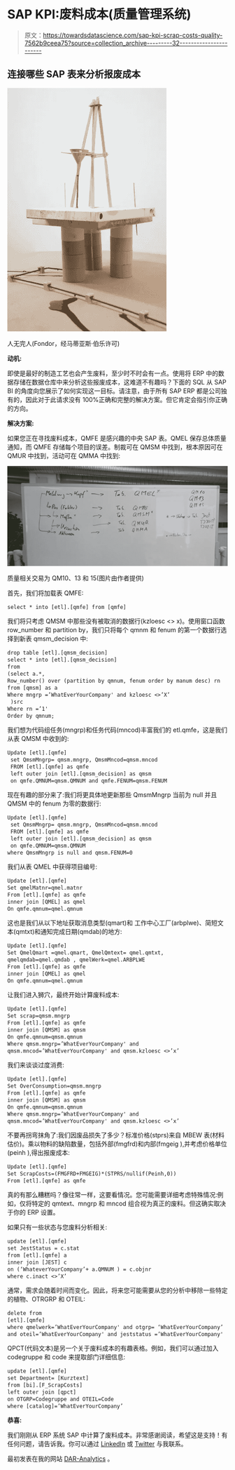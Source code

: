 # SAP KPI:废料成本(质量管理系统)

> 原文：<https://towardsdatascience.com/sap-kpi-scrap-costs-quality-7562b9ceea75?source=collection_archive---------32----------------------->

## 连接哪些 SAP 表来分析报废成本

![](img/d80a616b07b38a1e011ec853caf632de.png)

人无完人(Fondor，经马蒂亚斯·伯乐许可)

**动机:**

即使是最好的制造工艺也会产生废料，至少时不时会有一点。使用将 ERP 中的数据存储在数据仓库中来分析这些报废成本，这难道不有趣吗？下面的 SQL 从 SAP BI 的角度向您展示了如何实现这一目标。请注意，由于所有 SAP ERP 都是公司独有的，因此对于此请求没有 100%正确和完整的解决方案。但它肯定会指引你正确的方向。

**解决方案:**

如果您正在寻找废料成本，QMFE 是感兴趣的中央 SAP 表。QMEL 保存总体质量通知，而 QMFE 存储每个项目的误差。制裁可在 QMSM 中找到，根本原因可在 QMUR 中找到，活动可在 QMMA 中找到:

![](img/ec88713322d3649779eff81160f257dc.png)

质量相关交易为 QM10、13 和 15(图片由作者提供)

首先，我们将加载表 QMFE:

```
select * into [etl].[qmfe] from [qmfe]
```

我们将只考虑 QMSM 中那些没有被取消的数据行(kzloesc <> x)。使用窗口函数 row_number 和 partition by，我们只将每个 qmnm 和 fenum 的第一个数据行选择到新表 qmsm_decision 中:

```
drop table [etl].[qmsm_decision] 
select * into [etl].[qmsm_decision] 
from
(select a.*, 
Row_number() over (partition by qmnum, fenum order by manum desc) rn
from [qmsm] as a
Where mngrp =’WhatEverYourCompany' and kzloesc <>’X’
 )src
Where rn =’1'
Order by qmnum;
```

我们想为代码组任务(mngrp)和任务代码(mncod)丰富我们的 etl.qmfe，这是我们从表 QMSM 中收到的:

```
Update [etl].[qmfe]
 set QmsmMngrp= qmsm.mngrp, QmsmMncod=qmsm.mncod
 FROM [etl].[qmfe] as qmfe
 left outer join [etl].[qmsm_decision] as qmsm
 on qmfe.QMNUM=qmsm.QMNUM and qmfe.FENUM=qmsm.FENUM
```

现在有趣的部分来了:我们将更具体地更新那些 QmsmMngrp 当前为 null 并且 QMSM 中的 fenum 为零的数据行:

```
Update [etl].[qmfe]
 set QmsmMngrp= qmsm.mngrp, QmsmMncod=qmsm.mncod
 FROM [etl].[qmfe] as qmfe
 left outer join [etl].[qmsm_decision] as qmsm
 on qmfe.QMNUM=qmsm.QMNUM 
where QmsmMngrp is null and qmsm.FENUM=0
```

我们从表 QMEL 中获得项目编号:

```
Update [etl].[qmfe]
Set qmelMatnr=qmel.matnr
From [etl].[qmfe] as qmfe
inner join [QMEL] as qmel
On qmfe.qmnum=qmel.qmnum
```

这也是我们从以下地址获取消息类型(qmart)和
工作中心工厂(arbplwe)、简短文本(qmtxt)和通知完成日期(qmdab)的地方:

```
Update [etl].[qmfe]
Set QmelQmart =qmel.qmart, QmelQmtext= qmel.qmtxt, qmelqmdab=qmel.qmdab , qmelWerk=qmel.ARBPLWE
From [etl].[qmfe] as qmfe
inner join [QMEL] as qmel
On qmfe.qmnum=qmel.qmnum
```

让我们进入狮穴，最终开始计算废料成本:

```
Update [etl].[qmfe]
Set scrap=qmsm.mngrp
From [etl].[qmfe] as qmfe
inner join [QMSM] as qmsm
On qmfe.qmnum=qmsm.qmnum
Where qmsm.mngrp=’WhatEverYourCompany' and qmsm.mncod=’WhatEverYourCompany' and qmsm.kzloesc <>’x’
```

我们来谈谈过度消费:

```
Update [etl].[qmfe]
Set OverConsumption=qmsm.mngrp
From [etl].[qmfe] as qmfe
inner join [QMSM] as qmsm
On qmfe.qmnum=qmsm.qmnum 
Where qmsm.mngrp=’WhatEverYourCompany' and qmsm.mncod=’WhatEverYourCompany' and qmsm.kzloesc <>’x’
```

不要再拐弯抹角了:我们因废品损失了多少？标准价格(stprs)来自 MBEW 表(材料估价)。乘以物料的缺陷数量，包括外部(fmgfrd)和内部(fmgeig ),并考虑价格单位(peinh ),得出报废成本:

```
Update [etl].[qmfe]
Set ScrapCosts=(FMGFRD+FMGEIG)*(STPRS/nullif(Peinh,0))
From [etl].[qmfe] as qmfe
```

真的有那么糟糕吗？像往常一样，这要看情况。您可能需要详细考虑特殊情况:例如，仅将特定的 qmtext、mngrp 和 mncod 组合视为真正的废料。但这确实取决于你的 ERP 设置。

如果只有一些状态与您废料分析相关:

```
update [etl].[qmfe]
set JestStatus = c.stat
from [etl].[qmfe] a
inner join [JEST] c
on (‘WhateverYourCompany’+ a.QMNUM ) = c.objnr
where c.inact <>’X’
```

通常，需求会随着时间而变化。因此，将来您可能需要从您的分析中移除一些特定的植物、OTRGRP 和 OTEIL:

```
delete from
[etl].[qmfe]
where qmelwerk=’WhatEverYourCompany' and otgrp= ‘WhatEverYourCompany’ and oteil=’WhatEverYourCompany' and jeststatus =’WhatEverYourCompany'
```

QPCT(代码文本)是另一个关于废料成本的有趣表格。例如，我们可以通过加入 codegruppe 和 code 来提取部门详细信息:

```
update [etl].[qmfe]
set Department= [Kurztext]
from [bi].[F_ScrapCosts]
left outer join [qpct] 
on OTGRP=Codegruppe and OTEIL=Code
where [catalog]=’WhatEverYourCompany’
```

**恭喜:**

我们刚刚从 ERP 系统 SAP 中计算了废料成本。非常感谢阅读，希望这是支持！有任何问题，请告诉我。你可以通过 [LinkedIn](https://de.linkedin.com/in/jesko-rehberg-40653883) 或 [Twitter](https://twitter.com/DAR_Analytics) 与我联系。

最初发表在我的网站 [DAR-Analytics](http://dar-analytics.com/) 。